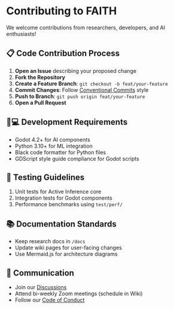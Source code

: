 # Contributing to FAITH

We welcome contributions from researchers, developers, and AI enthusiasts!

## 📋 Code Contribution Process

1. **Open an Issue** describing your proposed change
2. **Fork the Repository**
3. **Create a Feature Branch**: `git checkout -b feat/your-feature`
4. **Commit Changes**: Follow [Conventional Commits](https://www.conventionalcommits.org/) style
5. **Push to Branch**: `git push origin feat/your-feature`
6. **Open a Pull Request**

## 🧑💻 Development Requirements

- Godot 4.2+ for AI components
- Python 3.10+ for ML integration
- Black code formatter for Python files
- GDScript style guide compliance for Godot scripts

## 🧪 Testing Guidelines

1. Unit tests for Active Inference core
2. Integration tests for Godot components
3. Performance benchmarks using `test/perf/`

## 📚 Documentation Standards

- Keep research docs in `/docs`
- Update wiki pages for user-facing changes
- Use Mermaid.js for architecture diagrams

## 💬 Communication

- Join our [Discussions](https://github.com/yourusername/FAITH/discussions)
- Attend bi-weekly Zoom meetings (schedule in Wiki)
- Follow our [Code of Conduct](CODE_OF_CONDUCT.md)
